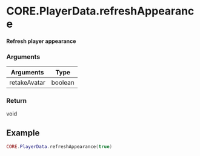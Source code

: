 # CORE.PlayerData.refreshAppearance
#### Refresh player appearance
### Arguments

| Arguments | Type   |
| --------- | ------ |
| retakeAvatar  | boolean |

### Return

void

## Example

```lua
CORE.PlayerData.refreshAppearance(true) 
```